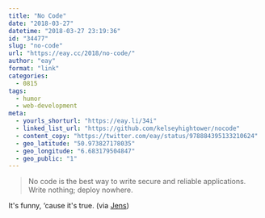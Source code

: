 ```yaml
---
title: "No Code"
date: "2018-03-27"
datetime: "2018-03-27 23:19:36"
id: "34477"
slug: "no-code"
url: "https://eay.cc/2018/no-code/"
author: "eay"
format: "link"
categories:
  - 0815
tags:
  - humor
  - web-development
meta:
  - yourls_shorturl: "https://eay.li/34i"
  - linked_list_url: "https://github.com/kelseyhightower/nocode"
  - content_copy: "https://twitter.com/eay/status/978884395133210624"
  - geo_latitude: "50.973827178035"
  - geo_longitude: "6.683179504847"
  - geo_public: "1"
---
```


> No code is the best way to write secure and reliable applications. Write nothing; deploy nowhere.

It's funny, ‘cause it's true. (via [Jens](https://twitter.com/heydtjens))
